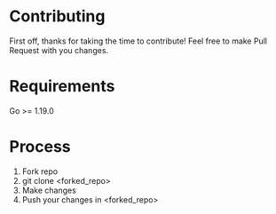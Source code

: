 # Contributing

First off, thanks for taking the time to contribute! Feel free to make Pull Request with you changes.

# Requirements

Go >= 1.19.0

# Process

1. Fork repo
2. git clone <forked_repo>
3. Make changes
4. Push your changes in <forked_repo>
